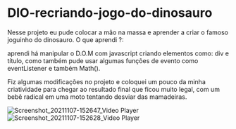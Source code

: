 # DIO-recriando-jogo-do-dinosauro
Nesse projeto eu pude colocar a mão na massa e aprender a criar o famoso joguinho do dinosauro.
O que aprendi ?:

aprendi há manipular o D.O.M com javascript criando elementos como: div e título, como também pude usar algumas funções de evento como eventListener e também Math().

Fiz algumas modificações no projeto e coloquei um pouco da minha criatividade para chegar ao resultado final que ficou muito legal, com um bebê radical em uma moto tentando desviar das mamadeiras.

![Screenshot_20211107-152647_Video Player](https://user-images.githubusercontent.com/79859781/140657252-1ccaee8f-c511-48ec-aff3-7683d2ee0ddc.jpg)
![Screenshot_20211107-152628_Video Player](https://user-images.githubusercontent.com/79859781/140657256-b81def7a-96a1-4e60-baaa-ff3358b4e9fb.jpg)
